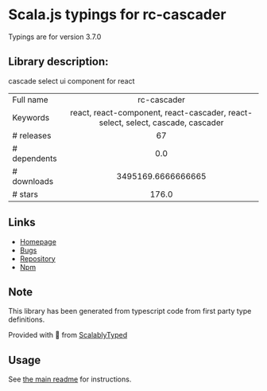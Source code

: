 
# Scala.js typings for rc-cascader

Typings are for version 3.7.0

## Library description:
cascade select ui component for react

|                    |                 |
| ------------------ | :-------------: |
| Full name          | rc-cascader |
| Keywords           | react, react-component, react-cascader, react-select, select, cascade, cascader |
| # releases         | 67 |
| # dependents       | 0.0 |
| # downloads        | 3495169.6666666665 |
| # stars            | 176.0 |

## Links
- [Homepage](https://github.com/react-component/cascader)
- [Bugs](https://github.com/react-component/cascader/issues)
- [Repository](https://github.com/react-component/cascader)
- [Npm](https://www.npmjs.com/package/rc-cascader)
    


## Note
This library has been generated from typescript code from first party type definitions.

Provided with :purple_heart: from [ScalablyTyped](https://github.com/oyvindberg/ScalablyTyped)

## Usage
See [the main readme](../../readme.md) for instructions.


